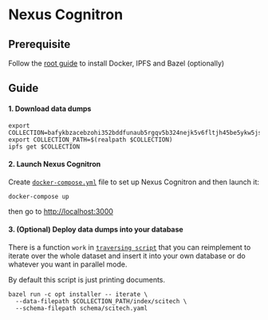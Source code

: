 # Nexus Cognitron

## Prerequisite

Follow the [root guide](../../README.md) to install Docker, IPFS and Bazel (optionally)

## Guide

#### 1. Download data dumps

```shell script
export COLLECTION=bafykbzacebzohi352bddfunaub5rgqv5b324nejk5v6fltjh45be5ykw5jsjg
export COLLECTION_PATH=$(realpath $COLLECTION)
ipfs get $COLLECTION
```

#### 2. Launch Nexus Cognitron

Create [`docker-compose.yml`](docker-compose.yml) file to set up Nexus Cognitron and then launch it:
```shell script
docker-compose up
```
then go to [http://localhost:3000](http://localhost:3000)

#### 3. (Optional) Deploy data dumps into your database

There is a function `work` in [`traversing script`](installer/scripts/iterate.py)
that you can reimplement to iterate over the whole dataset and insert it into your
own database or do whatever you want in parallel mode.

By default this script is just printing documents.

```shell script
bazel run -c opt installer -- iterate \
  --data-filepath $COLLECTION_PATH/index/scitech \
  --schema-filepath schema/scitech.yaml
```
